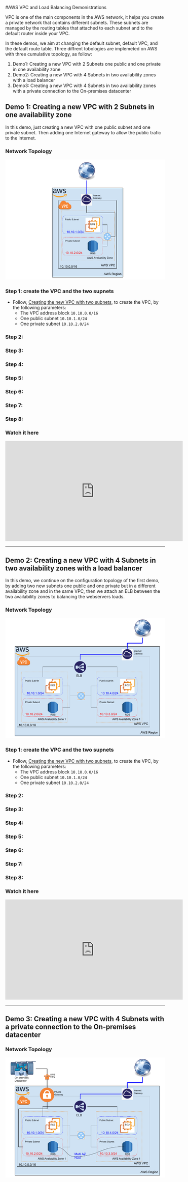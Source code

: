 #AWS VPC and Load Balancing Demonistrations

VPC is one of the main components in the AWS network, it helps you create a private network that contains different subnets. These subnets are managed by the routing tables that attached to each subnet and to the default router inside your VPC. 

In these demos, we aim at changing the default subnet, default VPC, and the default route table. Three diffrent tobologies are implemeted on AWS with three cumulative topology, as follow:

1. Demo1: Creating a new VPC with 2 Subnets one public and one private in one availability zone
2. Demo2: Creating a new VPC with 4 Subnets in two availability zones with a load balancer
3. Demo3: Creating a new VPC with 4 Subnets in two availability zones with a private connection to the On-premises datacenter




## Demo 1: Creating a new VPC with 2 Subnets in one availability zone

In this demo, just creating a new VPC with one public subnet and one private subnet. Then adding one Internet gateway to allow the public trafic to the internet. 

### Network Topology


![](VPC_demo.png)







### Step 1: create the VPC and the two supnets


- Follow, [Creating the new VPC with two subnets](vpc.md#working-with-vpcs-and-subnets), to create the VPC, by the following parameters:
	- The VPC address block `10.10.0.0/16`
	- One public subnet `10.10.1.0/24`
	- One private subnet `10.10.2.0/24`


### Step 2: 


### Step 3: 


### Step 4: 


### Step 5: 


### Step 6: 


### Step 7: 


### Step 8:


### Watch it here 


<iframe width="560" height="315" src="https://www.youtube.com/embed/w3hw2MjLrC4" frameborder="0" allow="accelerometer; autoplay; clipboard-write; encrypted-media; gyroscope; picture-in-picture" allowfullscreen></iframe>


<br>

---------------------------------------------------------------


## Demo 2: Creating a new VPC with 4 Subnets in two availability zones with a load balancer


In this demo, we continue on the configuration topology of the first demo, by adding two new subnets one public and one private but in a different availability zone and in the same VPC, then we attach an ELB between the two availability zones to balancing the webservers loads. 



### Network Topology


![](VPC_demo2.png)







### Step 1: create the VPC and the two supnets


- Follow, [Creating the new VPC with two subnets](vpc.md#working-with-vpcs-and-subnets), to create the VPC, by the following parameters:
	- The VPC address block `10.10.0.0/16`
	- One public subnet `10.10.1.0/24`
	- One private subnet `10.10.2.0/24`


### Step 2: 


### Step 3: 


### Step 4: 


### Step 5: 


### Step 6: 


### Step 7: 


### Step 8:














### Watch it here 

<iframe width="560" height="315" src="https://www.youtube.com/embed/l2XxzCOhlQg" frameborder="0" allow="accelerometer; autoplay; clipboard-write; encrypted-media; gyroscope; picture-in-picture" allowfullscreen></iframe>


<br>

---------------------------------------------------------------

## Demo 3: Creating a new VPC with 4 Subnets with a private connection to the On-premises datacenter


### Network Topology


![](VPC_demo3.png)







### 